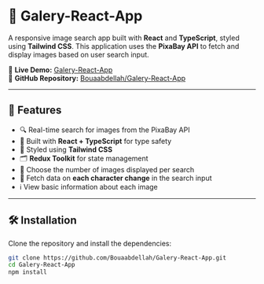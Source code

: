 # 📸 Galery-React-App

A responsive image search app built with **React** and **TypeScript**, styled using **Tailwind CSS**. This application uses the **PixaBay API** to fetch and display images based on user search input.

🔗 **Live Demo:** [Galery-React-App](https://bouaabdellah.github.io/Galery-React-App/)  
📁 **GitHub Repository:** [Bouaabdellah/Galery-React-App](https://github.com/Bouaabdellah/Galery-React-App)

---

## 🚀 Features

- 🔍 Real-time search for images from the PixaBay API  
- 🧠 Built with **React + TypeScript** for type safety  
- 🎨 Styled using **Tailwind CSS**  
- 🗂️ **Redux Toolkit** for state management  
- 🔢 Choose the number of images displayed per search  
- 📡 Fetch data on **each character change** in the search input  
- ℹ️ View basic information about each image  

---

## 🛠️ Installation

Clone the repository and install the dependencies:

```bash
git clone https://github.com/Bouaabdellah/Galery-React-App.git
cd Galery-React-App
npm install
